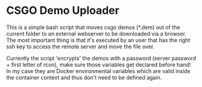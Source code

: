 # CSGO Demo Uploader
This is a simple bash script that moves csgo demos (*.dem) out of the current folder to an external webserver to be downloaded via a browser. The most important thing is that it's executed by an user that has the right ssh key to access the remote server and move the file over.

Currently the script 'encrypts' the demos with a password (server password + first letter of rcon), make sure those variables get declared before hand! In my case they are Docker environmental variables which are valid inside the container context and thus don't need to be defined again.
